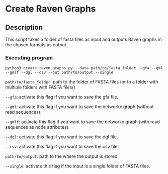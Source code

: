 # Create Raven Graphs

## Description

This script takes a folder of fasta files as input and outputs Raven graphs in the chosen formats as output.

### Executing program

```python3 create_raven_graphs.py --data path/to/fasta_folder --gfa --gml --gmlf --dgl --csv --out path/to/output --single```

```path/to/fasta_folder```: path to the folder of FASTA files (or to a folder with multiple folders with FASTA files()

```--gfa```: activate this flag if you want to save the gfa file.

```--gml```: activate this flag if you want to save the networkx graph (without read sequences).

```--gmlf```: activate this flag if you want to save the networkx graph (with read sequences as node attributes).

```--dgl```: activate this flag if you want to save the dgl file.

```--csv```: activate this flag if you want to save the csv file.

```path/to/output```: path to the where the output is stored.

```--single```: activate this flag if the input is a single folder of FASTA files.
